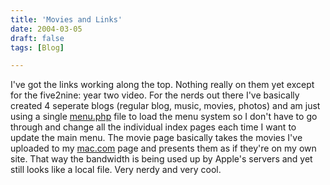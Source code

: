 ```yaml
---
title: 'Movies and Links'
date: 2004-03-05
draft: false
tags: [Blog]

---
```


I've got the links working along the top. Nothing really on them yet except for the five2nine: year two video. For the nerds out there I've basically created 4 seperate blogs (regular blog, music, movies, photos) and am just using a single [menu.php](http://www.mennoboy.com/chris/menu.php) file to load the menu system so I don't have to go through and change all the individual index pages each time I want to update the main menu. The movie page basically takes the movies I've uploaded to my [mac.com](http://www.mac.com) page and presents them as if they're on my own site. That way the bandwidth is being used up by Apple's servers and yet still looks like a local file. Very nerdy and very cool.